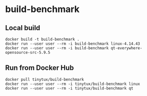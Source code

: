 # build-benchmark

## Local build

    docker build -t build-benchmark .
    docker run --user user --rm -i build-benchmark linux-4.14.43
    docker run --user user --rm -i build-benchmark qt-everywhere-opensource-src-5.9.5


## Run from Docker Hub

    docker pull tinytux/build-benchmark
    docker run --user user --rm -i tinytux/build-benchmark linux
    docker run --user user --rm -i tinytux/build-benchmark qt

